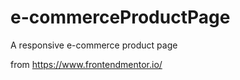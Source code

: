 # e-commerceProductPage
A responsive e-commerce product page



from https://www.frontendmentor.io/
